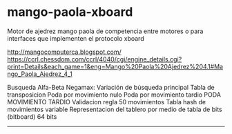 # mango-paola-xboard

Motor de ajedrez mango paola de competencia entre motores o para interfaces que implementen el protocolo xboard


http://mangocomputerca.blogspot.com/
https://ccrl.chessdom.com/ccrl/4040/cgi/engine_details.cgi?print=Details&each_game=1&eng=Mango%20Paola%20Ajedrez%204.1#Mango_Paola_Ajedrez_4_1


Busqueda Alfa-Beta Negamax: Variación de búsqueda principal
Tabla de transposicion
Poda por movimiento nulo
Poda por movimiento tardio PODA MOVIMIENTO TARDIO
Validacion regla 50 movimientos
Tabla hash de movimientos variable
Representacion del tablero por medio de tabla de bits (bitboard) 64 bits

**************************************************************************************************
